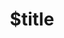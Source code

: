 ---
title: $title
second_title: Aspose.PDF voor .NET API-referentie
description: $description
type: docs
weight: $weight
url: /nl/net/$ref/
---